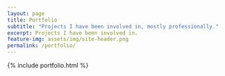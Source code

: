 ```yaml
---
layout: page
title: Portfolio
subtitle: "Projects I have been involved in, mostly professionally."
excerpt: Projects I have been involved in.
feature-img: assets/img/site-header.png
permalink: /portfolio/
---
```

 
{% include portfolio.html %}